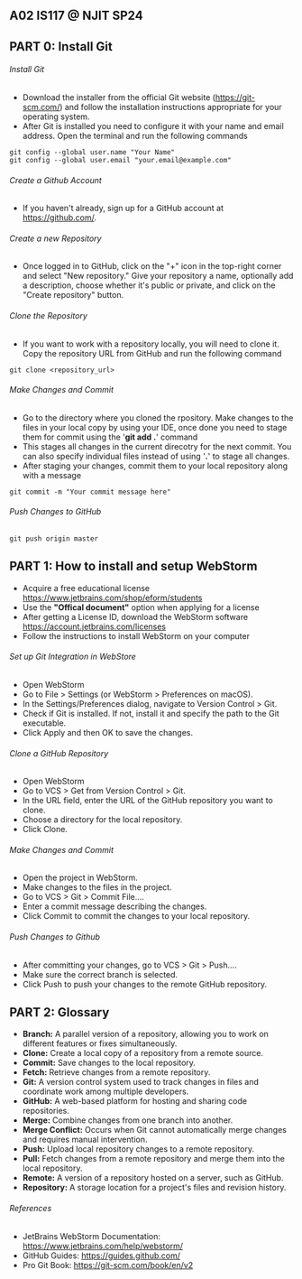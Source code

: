 ## A02 IS117 @ NJIT SP24

## PART 0: Install Git

###### Install Git
- Download the installer from the official Git website (https://git-scm.com/) and follow the installation instructions appropriate for your operating system.
- After Git is installed you need to configure it with your name and email address. Open the terminal and run the following commands
```
git config --global user.name "Your Name"
git config --global user.email "your.email@example.com"
```

###### Create a Github Account
- If you haven't already, sign up for a GitHub account at https://github.com/.

###### Create a new Repository
- Once logged in to GitHub, click on the "+" icon in the top-right corner and select "New repository." Give your repository a name, optionally add a description, choose whether it's public or private, and click on the "Create repository" button.

###### Clone the Repository
- If you want to work with a repository locally, you will need to clone it. Copy the repository URL from GitHub and run the following command
```
git clone <repository_url>
```

###### Make Changes and Commit
- Go to the directory where you cloned the rpository. Make changes to the files in your local copy by using your IDE, once done you need to stage them for commit using the '**git add .**' command
- This stages all changes in  the current direcotry for the next commit. You can also specify individual files instead of using '**.**' to stage all changes.
- After staging your changes, commit them to your local repository along with a message
```
git commit -m "Your commit message here"
```

###### Push Changes to GitHub
```
git push origin master
```

## PART 1: How to install and setup WebStorm

- Acquire a free educational license
  https://www.jetbrains.com/shop/eform/students
- Use the **"Offical document"** option when applying for a license
- After getting a License ID, download the WebStorm software
  https://account.jetbrains.com/licenses
- Follow the instructions to install WebStorm on your computer

###### Set up Git Integration in WebStore
- Open WebStorm
- Go to File > Settings (or WebStorm > Preferences on macOS).
- In the Settings/Preferences dialog, navigate to Version Control > Git.
- Check if Git is installed. If not, install it and specify the path to the Git executable.
- Click Apply and then OK to save the changes.

###### Clone a GitHub Repository
- Open WebStorm
- Go to VCS > Get from Version Control > Git.
- In the URL field, enter the URL of the GitHub repository you want to clone.
- Choose a directory for the local repository.
- Click Clone.

###### Make Changes and Commit
- Open the project in WebStorm.
- Make changes to the files in the project.
- Go to VCS > Git > Commit File....
- Enter a commit message describing the changes.
- Click Commit to commit the changes to your local repository.

###### Push Changes to Github
- After committing your changes, go to VCS > Git > Push....
- Make sure the correct branch is selected.
- Click Push to push your changes to the remote GitHub repository.

## PART 2: Glossary

- **Branch:** A parallel version of a repository, allowing you to work on different features or fixes simultaneously.
- **Clone:** Create a local copy of a repository from a remote source.
- **Commit:** Save changes to the local repository.
- **Fetch:** Retrieve changes from a remote repository.
- **Git:** A version control system used to track changes in files and coordinate work among multiple developers.
- **GitHub:** A web-based platform for hosting and sharing code repositories.
- **Merge:** Combine changes from one branch into another.
- **Merge Conflict:** Occurs when Git cannot automatically merge changes and requires manual intervention.
- **Push:** Upload local repository changes to a remote repository.
- **Pull:** Fetch changes from a remote repository and merge them into the local repository.
- **Remote:** A version of a repository hosted on a server, such as GitHub.
- **Repository:** A storage location for a project's files and revision history.

###### References
- JetBrains WebStorm Documentation: https://www.jetbrains.com/help/webstorm/
- GitHub Guides: https://guides.github.com/
- Pro Git Book: https://git-scm.com/book/en/v2
